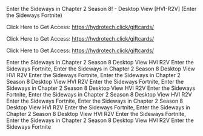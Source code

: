 Enter the Sideways in Chapter 2 Season 8! - Desktop View [HVI-R2V] (Enter the Sideways Fortnite)

Click Here to Get Access: https://hydrotech.click/giftcards/

Click Here to Get Access: https://hydrotech.click/giftcards/

Click Here to Get Access: https://hydrotech.click/giftcards/

Enter the Sideways in Chapter 2 Season 8 Desktop View HVI R2V Enter the Sideways Fortnite, Enter the Sideways in Chapter 2 Season 8 Desktop View HVI R2V Enter the Sideways Fortnite, Enter the Sideways in Chapter 2 Season 8 Desktop View HVI R2V Enter the Sideways Fortnite, Enter the Sideways in Chapter 2 Season 8 Desktop View HVI R2V Enter the Sideways Fortnite, Enter the Sideways in Chapter 2 Season 8 Desktop View HVI R2V Enter the Sideways Fortnite, Enter the Sideways in Chapter 2 Season 8 Desktop View HVI R2V Enter the Sideways Fortnite, Enter the Sideways in Chapter 2 Season 8 Desktop View HVI R2V Enter the Sideways Fortnite, Enter the Sideways in Chapter 2 Season 8 Desktop View HVI R2V Enter the Sideways Fortnite
